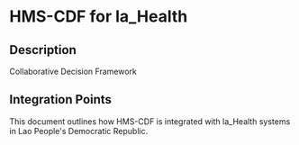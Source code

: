 # HMS-CDF for la_Health

## Description

Collaborative Decision Framework

## Integration Points

This document outlines how HMS-CDF is integrated with la_Health systems in Lao People's Democratic Republic.
